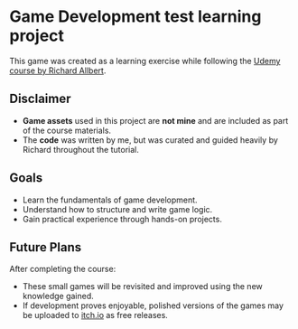 # Game Development test learning project

This game was created as a learning exercise while following the [Udemy course by Richard Allbert](https://www.udemy.com/share/10cpUB3@rzdackqOAy2lSMd3TOfIF9WFm5R-7YgXOeFuA2kQNz240SQ5hjdXAwejZpAafEHuLA==/).

## Disclaimer

- **Game assets** used in this project are **not mine** and are included as part of the course materials.
- The **code** was written by me, but was curated and guided heavily by Richard throughout the tutorial.

## Goals

- Learn the fundamentals of game development.
- Understand how to structure and write game logic.
- Gain practical experience through hands-on projects.

## Future Plans

After completing the course:

- These small games will be revisited and improved using the new knowledge gained.
- If development proves enjoyable, polished versions of the games may be uploaded to [itch.io](https://itch.io) as free releases.
